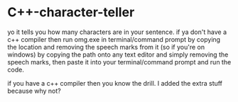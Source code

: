 # C++-character-teller
yo it tells you how many characters are in your sentence.
if ya don't have a c++ compiler then run omg.exe in terminal/command prompt by copying the location and removing the speech marks from it (so if you're on windows) by copying the path onto any text editor and simply removing the speech marks, then paste it into your terminal/command prompt and run the code.

if you have a c++ compiler then you know the drill.
I added the extra stuff because why not?
